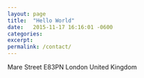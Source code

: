 ```yaml
---
layout: page
title:  "Hello World"
date:   2015-11-17 16:16:01 -0600
categories: 
excerpt:  
permalink: /contact/
---
```


Mare Street
E83PN London
United Kingdom